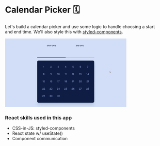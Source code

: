 # Calendar Picker 🗓️

Let's build a calendar picker and use some logic to handle choosing a start and end time. We'll also style this with [styled-components](https://styled-components.com/).

<img width="400" src="https://github.com/moisestech/react-hooks-arcade/blob/master/src/components/Apps/CalendarPicker/public/calendar-picker.gif">

### React skills used in this app

- CSS-in-JS: styled-components
- React state w/ useState()
- Component communication
